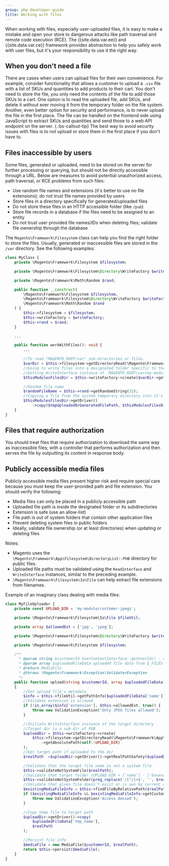 ```yaml
---
group: php-developer-guide
title: Working with files
---
```


When working with files, especially user-uploaded files, it is easy to make a mistake and open your store to dangerous
attacks like path traversal and remote code execution (RCE). The {{site.data.var.ee}} and {{site.data.var.ce}} framework provides abstraction to help you safely work with user files,
but it's your responsibility to use it the right way.

## When you don't need a file
There are cases when users can upload files for their own convenience. For example, consider functionality that allows
a customer to upload a `.csv` file with a list of SKUs and quantities to add products to their cart. You don't need to
store the file, you only need the contents of the file to add those SKUs to a cart. One option is to read the uploaded file, add
SKUs, and delete it without ever moving it from the  temporary folder on the file system. Another, even better option for security and
performance, is to never upload the file in the first place. The file can be handled on the frontend side using JavaScript
to extract SKUs and quantities and send those to a web API endpoint on the server.
{.:bs-callout-tip}
The best way to avoid security issues with files is to not upload or store them in the first place
if you don't have to.

## Files inaccessible by users
Some files, generated or uploaded, need to be stored on the server for further processing or querying, but should not be directly
accessible through a URL. Below are measures to avoid potential unauthorized access, path traversal, or RCE problems
from such files:

*  Use random file names and extensions (it's better to use no file extensions); do not trust file names provided by users
*  Store files in a directory specifically for generated/uploaded files
*  Do not store these files in an HTTP accessible folder (like `/pub`)
*  Store file records in a database if the files need to be assigned to an entity
*  Do not trust user provided file names/IDs when deleting files; validate file ownership through the database

The `Magento\Framework\Filesystem` class can help you find the right folder to store the files. Usually,
generated or inaccessible files are stored in the `/var` directory. See the following examples:

```php
class MyClass {
    private \Magento\Framework\Filesystem $filesystem;

    private \Magento\Framework\Filesystem\Directory\WriteFactory $writeFactory;

    private \Magento\Framework\Math\Random $rand;

    public function __construct(
        \Magento\Framework\Filesystem $filesystem,
        \Magento\Framework\Filesystem\Directory\WriteFactory $writeFactory,
        \Magento\Framework\Math\Random $rand
    ) {
        $this->filesystem = $filesystem;
        $this->writeFactory = $writeFactory;
        $this->rand = $rand;
    }

    ...

    public function workWithFiles(): void {
        ...

        //To read "MAGENTO_ROOT/var" sub-directories or files.
        $varDir = $this->filesystem->getDirectoryRead(\Magento\Framework\App\Filesystem\DirectoryList::VAR_DIR);
        //Going to write files into a designated folder specific to these type of files and functionality
        //Getting WriteInterface instance of `MAGENTO_ROOT/var/my-modules-dir`
        $thisModulesFilesDir = $this->writeFactory->create($varDir->getAbsolutePath('my-modules-dir'));

        //Random file name
        $randomFileName = $this->rand->getRandomString(32);
        //Copying a file from the system temporary directory into it's new path
        $thisModulesFilesDir->getDriver()
            ->copy($tmpUploadedOrGeneratedFilePath, $thisModulesFilesDir->getAbsolutePath($randomFileName));
    }
}
```

## Files that require authorization
You should treat files that require authorization to download the same way as inaccessible files;
with a controller that performs authorization and then serves the file by outputting its content in response body.

## Publicly accessible media files
Publicly accessible media files present higher risk and require special care because you must keep the user-provided path
and file extension. You should verify the following:

*  Media files can only be placed in a publicly accessible path
*  Uploaded file path is inside the designated folder or its subdirectories
*  Extension is safe (use an allow-list)
*  File path is out of system folders that contain other application files
*  Prevent deleting system files in public folders
*  Ideally, validate file ownership (or at least directories) when updating or deleting files

Notes:

*  Magento uses the `\Magento\Framework\App\Filesystem\DirectoryList::PUB` directory for public files.
*  Uploaded file paths must be validated using the `ReadInterface` and `WriteInterface` instances, similar to the preceding example.
*  `\Magento\Framework\Filesystem\Io\File` can help extract file extensions from filenames.

Example of an imaginary class dealing with media files:

```php
class MyFileUploader {
    private const UPLOAD_DIR = 'my-module/customer-jpegs';

    private \Magento\Framework\Filesystem\Io\File $fileUtil;

    private array $allowedExt = ['jpg', 'jpeg'];

    private \Magento\Framework\Filesystem\Directory\WriteFactory $writeFactory;

    private \Magento\Framework\Filesystem $filesystem;

    /**
      * @param string $customerId UserContextInterface::getUserId() - current customer
      * @param array $uploadedFileData uploaded file data from $_FILES
      * @return MediaFile
      * @throws \Magento\Framework\Exception\ValidatorException
      */
    public function upload(string $customerId, array $uploadedFileData): MediaFile
    {
        //Get upload file's metadata
        $info = $this->fileUtil->getPathInfo($uploadedFileData['name']);
        //Validate extension is allowed
        if (!in_array($info['extension'], $this->allowedExt, true)) {
            throw new ValidationException('Only JPEG files allowed');
        }

        //Initiate WriteInterface instance of the target directory
        //Target dir is a sub-dir of PUB
        $uploadDir = $this->writeFactory->create(
            $this->filesystem->getDirectoryRead(\Magento\Framework\App\Filesystem\DirectoryList::PUB)
                ->getAbsolutePath(self::UPLOAD_DIR)
        );
        //Get target path if uploaded to the dir
        $realPath  =$uploadDir->getDriver()->getRealPathSafety($uploadDir->getAbsolutePath($uploadedFileData['name']));

        //Validate that the target file name is not a system file
        $this->validateNotSystemFile($realPath);
        //Validate that target folder (UPLOAD_DIR + ['name'] - ['basename']) is not a system folder
        $this->validateNotSystemFolder(preg_replace('/[^/]+$', '', $realPath));
        //Validate that given file doesn't exist or is own by current customer
        $existingMediaFileInfo = $this->findFileByRelativePath($realPath);
        if ($existingMediaFileInfo && $existingMediaFileInfo->getCustomerId() !== $customerId) {
            throw new ValidationException('Access denied');
        }

        //Copy temp file to target path
        $uploadDir->getDriver()->copy(
            $uploadedFileData['tmp_name'],
            $realPath
        );

        //Persist file info
        $mediaFile = new MediaFile($customerId, $realPath);
        return $this->persist($mediaFile);
    }
}
```
